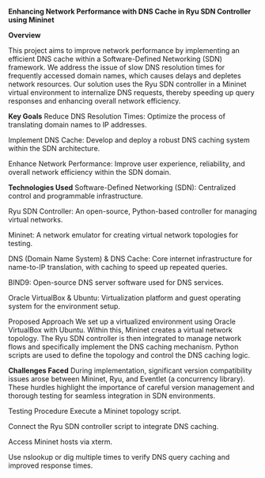 **Enhancing Network Performance with DNS Cache in Ryu SDN Controller using Mininet**

**Overview**

This project aims to improve network performance by implementing an efficient DNS cache within a Software-Defined Networking (SDN) framework. We address the issue of slow DNS resolution times for frequently accessed domain names, which causes delays and depletes network resources. Our solution uses the Ryu SDN controller in a Mininet virtual environment to internalize DNS requests, thereby speeding up query responses and enhancing overall network efficiency.

**Key Goals**
Reduce DNS Resolution Times: Optimize the process of translating domain names to IP addresses.

Implement DNS Cache: Develop and deploy a robust DNS caching system within the SDN architecture.

Enhance Network Performance: Improve user experience, reliability, and overall network efficiency within the SDN domain.

**Technologies Used**
Software-Defined Networking (SDN): Centralized control and programmable infrastructure.

Ryu SDN Controller: An open-source, Python-based controller for managing virtual networks.

Mininet: A network emulator for creating virtual network topologies for testing.

DNS (Domain Name System) & DNS Cache: Core internet infrastructure for name-to-IP translation, with caching to speed up repeated queries.

BIND9: Open-source DNS server software used for DNS services.

Oracle VirtualBox & Ubuntu: Virtualization platform and guest operating system for the environment setup.

Proposed Approach
We set up a virtualized environment using Oracle VirtualBox with Ubuntu. Within this, Mininet creates a virtual network topology. The Ryu SDN controller is then integrated to manage network flows and specifically implement the DNS caching mechanism. Python scripts are used to define the topology and control the DNS caching logic.

**Challenges Faced**
During implementation, significant version compatibility issues arose between Mininet, Ryu, and Eventlet (a concurrency library). These hurdles highlight the importance of careful version management and thorough testing for seamless integration in SDN environments.

Testing Procedure
Execute a Mininet topology script.

Connect the Ryu SDN controller script to integrate DNS caching.

Access Mininet hosts via xterm.

Use nslookup or dig multiple times to verify DNS query caching and improved response times.
